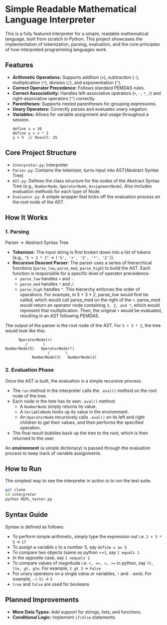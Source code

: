 # Simple Readable Mathematical Language Interpreter

This is a fully featured interpreter for a simple, readable mathematical language, built from scratch in Python. This project showcases the implementation of tokenization, parsing, evaluation, and the core principles of how interpreted programming languages work.

## Features

-   **Arithmetic Operations:** Supports addition (`+`), subtraction (`-`), multiplication (`*`), division (`/`), and exponentiation (`^`).
-   **Correct Operator Precedence:** Follows standard PEMDAS rules.
-   **Correct Associativity:** Handles left-associative operators (`+`, `-`, `*`, `/`) and right-associative operators (`^`) correctly.
-   **Parentheses:** Supports nested parentheses for grouping expressions.
-   **Unary Operators:** Correctly parses and evaluates unary negation.
-   **Variables:** Allows for variable assignment and usage throughout a session.
    ```
    define x = 10
    define y = x * 2
    y + 5  // Result: 25
    ```

## Core Project Structure

-   `Interpreter.py`: Interpreter
-   `Parser.py`: Contains the tokenizer, turns input into AST(Abstract Syntax Tree)
-   `AST.py`: Defines the class structure for the nodes of the Abstract Syntax Tree (e.g., `NumberNode`, `OperatorNode`, `AssignmentNode`). Also includes evaluation methods for each type of Node.
-   `Evaluator.py`: A simple wrapper that kicks off the evaluation process on the root node of the AST.

## How It Works

### 1. Parsing

Parser -> Abstract Syntax Tree

-   **Tokenizer:** The input string is first broken down into a list of tokens (e.g., `"5 + 3 * 2"` -> `['5', '+', '3', '*', '2']`).
-   **Recursive Descent Parser:** The parser uses a series of hierarchical functions (`parse_low`, `parse_med`, `parse_high`) to build the AST. Each function is responsible for a specific level of operator precedence:
    -   `parse_low` handles `+` and `-`.
    -   `parse_med` handles `*` and `/`.
    -   `parse_high` handles `^`.
    This hierarchy enforces the order of operations. For example, in 5 + 3 * 2, parse_low would first be called, which would call parse_med on the right of the `+`. parse_med would return an operator node containing `3, 2, and *`, which would represent that multiplication. Then, the original `+` would be evaluated, resulting in an AST following PEMDAS.

The output of the parser is the root node of the AST. For `5 + 3 * 2`, the tree would look like this:

```
      OperatorNode(+)
         /       \
NumberNode(5)   OperatorNode(*)
                   /       \
            NumberNode(3)   NumberNode(2)
```

### 2. Evaluation Phase

Once the AST is built, the evaluation is a simple recursive process.

-   The `run` method in the interpreter calls the `.eval()` method on the root node of the tree.
-   Each node in the tree has its own `.eval()` method:
    -   A `NumberNode` simply returns its value.
    -   A `VariableNode` looks up its value in the environment.
    -   An `OperatorNode` recursively calls `.eval()` on its left and right children to get their values, and then performs the specified operation.
-   The final result bubbles back up the tree to the root, which is then returned to the user.

An **environment** (a simple dictionary) is passed through the evaluation process to keep track of variable assignments.


## How to Run

The simplest way to see the interpreter in action is to run the test suite.

```bash
git clone 
cd interpreter
python REPL_tester.py
```

## Syntax Guide

Syntax is defined as follows:

-   To perform simple arithmetic, simply type the expression out i.e. `2 + 3 * 5` -> `17`
-   To assign a variable x to a number 5, say `define x as 5`
-   To compare two objects (same as python ==), say `1 equals 1`
-   In the opposite case, say `1 nequals 1`
-   To compare values of magnitude i.e. `<, <=, >, >=` in python, say `lt, lte, gt, gte`. For example, `2 gt 3` -> `False`
-   For unary operators on a single value or variables, `!` and `-` exist. For example, `-(-5)` -> `5`
-   `true` and `false` are used for booleans

## Planned Improvements

-   **More Data Types:** Add support for strings, lists, and functions.
-   **Conditional Logic:** Implement `if/else` statements.

